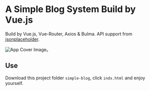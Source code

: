 #  A Simple Blog System Build by Vue.js

Build by Vue.js, Vue-Router, Axios & Bulma. API support from [jsonplaceholder](https://jsonplaceholder.typicode.com/).

![App Cover Image](./images/app.cover.png)。

## Use

Download this project folder `simple-blog`, click `indx.html` and enjoy yourself.
